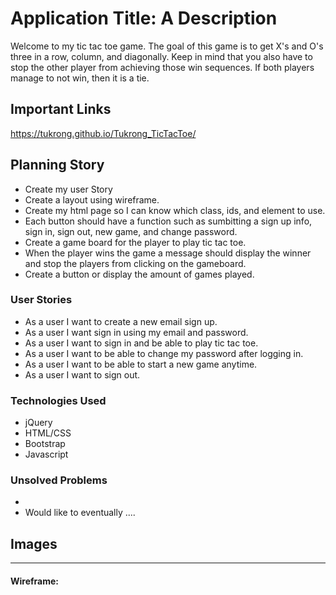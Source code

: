 # Application Title: A Description
Welcome to my tic tac toe game. The goal of this game is to get X's and O's three in a row,
column, and diagonally. Keep in mind that you also have to stop the other player from achieving
those win sequences. If both players manage to not win, then it is a tie.


## Important Links

https://tukrong.github.io/Tukrong_TicTacToe/

## Planning Story
- Create my user Story
- Create a layout using wireframe.
- Create my html page so I can know which class, ids, and element to use.
- Each button should have a function such as sumbitting a sign up info, sign in,
sign out, new game, and change password.
- Create a game board for the player to play tic tac toe.
- When the player wins the game a message should display the winner and stop the players
from clicking on the gameboard.
- Create a button or display the amount of games played.


### User Stories

- As a user I want to create a new email sign up.
- As a user I want sign in using my email and password.
- As a user I want to sign in and be able to play tic tac toe.
- As a user I want to be able to change my password after logging in.
- As a user I want to be able to start a new game anytime.
- As a user I want to sign out.

### Technologies Used

- jQuery
- HTML/CSS
- Bootstrap
- Javascript

### Unsolved Problems

-
- Would like to eventually ....

## Images

---

#### Wireframe:
